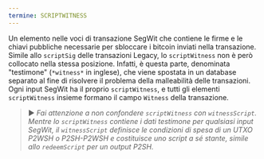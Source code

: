 ```yaml
---
termine: SCRIPTWITNESS
---
```


Un elemento nelle voci di transazione SegWit che contiene le firme e le chiavi pubbliche necessarie per sbloccare i bitcoin inviati nella transazione. Simile allo `scriptSig` delle transazioni Legacy, lo `scriptWitness` non è però collocato nella stessa posizione. Infatti, è questa parte, denominata "testimone" (`*witness*` in inglese), che viene spostata in un database separato al fine di risolvere il problema della malleabilità delle transazioni. Ogni input SegWit ha il proprio `scriptWitness`, e tutti gli elementi `scriptWitness` insieme formano il campo `Witness` della transazione.

> ► *Fai attenzione a non confondere `scriptWitness` con `witnessScript`. Mentre lo `scriptWitness` contiene i dati testimone per qualsiasi input SegWit, il `witnessScript` definisce le condizioni di spesa di un UTXO P2WSH o P2SH-P2WSH e costituisce uno script a sé stante, simile allo `redeemScript` per un output P2SH.*